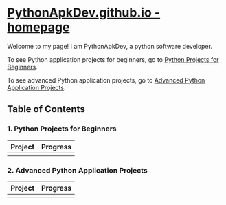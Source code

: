 # [PythonApkDev.github.io - homepage](https://PythonApkDev.github.io/)

Welcome to my page! I am PythonApkDev, a python software developer.

To see Python application projects for beginners, go to 
[Python Projects for Beginners](https://PythonApkDev.github.io/beginner-projects/).

To see advanced Python application projects, go to 
[Advanced Python Application Projects](https://PythonApkDev.github.io/advanced-projects/).

## Table of Contents

### 1. Python Projects for Beginners

| Project | Progress |
|---------|----------|
|         |          |

### 2. Advanced Python Application Projects

| Project | Progress |
|---------|----------|
|         |          |
